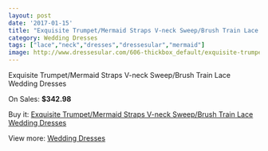 ```yaml
---
layout: post
date: '2017-01-15'
title: "Exquisite Trumpet/Mermaid Straps V-neck Sweep/Brush Train Lace Wedding Dresses"
category: Wedding Dresses
tags: ["lace","neck","dresses","dressesular","mermaid"]
image: http://www.dressesular.com/606-thickbox_default/exquisite-trumpet-mermaid-straps-v-neck-sweep-brush-train-lace-wedding-dresses.jpg
---
```

Exquisite Trumpet/Mermaid Straps V-neck Sweep/Brush Train Lace Wedding Dresses

On Sales: **$342.98**
<a href="https://www.dressesular.com/wedding-dresses/153-exquisite-trumpet-mermaid-straps-v-neck-sweep-brush-train-lace-wedding-dresses.html"><amp-img layout="responsive" width="600" height="600" src="//www.dressesular.com/606-thickbox_default/exquisite-trumpet-mermaid-straps-v-neck-sweep-brush-train-lace-wedding-dresses.jpg" alt="Exquisite Trumpet/Mermaid Straps V-neck Sweep/Brush Train Lace Wedding Dresses 0" /></a>
<a href="https://www.dressesular.com/wedding-dresses/153-exquisite-trumpet-mermaid-straps-v-neck-sweep-brush-train-lace-wedding-dresses.html"><amp-img layout="responsive" width="600" height="600" src="//www.dressesular.com/609-thickbox_default/exquisite-trumpet-mermaid-straps-v-neck-sweep-brush-train-lace-wedding-dresses.jpg" alt="Exquisite Trumpet/Mermaid Straps V-neck Sweep/Brush Train Lace Wedding Dresses 1" /></a>
<a href="https://www.dressesular.com/wedding-dresses/153-exquisite-trumpet-mermaid-straps-v-neck-sweep-brush-train-lace-wedding-dresses.html"><amp-img layout="responsive" width="600" height="600" src="//www.dressesular.com/608-thickbox_default/exquisite-trumpet-mermaid-straps-v-neck-sweep-brush-train-lace-wedding-dresses.jpg" alt="Exquisite Trumpet/Mermaid Straps V-neck Sweep/Brush Train Lace Wedding Dresses 2" /></a>
<a href="https://www.dressesular.com/wedding-dresses/153-exquisite-trumpet-mermaid-straps-v-neck-sweep-brush-train-lace-wedding-dresses.html"><amp-img layout="responsive" width="600" height="600" src="//www.dressesular.com/607-thickbox_default/exquisite-trumpet-mermaid-straps-v-neck-sweep-brush-train-lace-wedding-dresses.jpg" alt="Exquisite Trumpet/Mermaid Straps V-neck Sweep/Brush Train Lace Wedding Dresses 3" /></a>

Buy it: [Exquisite Trumpet/Mermaid Straps V-neck Sweep/Brush Train Lace Wedding Dresses](https://www.dressesular.com/wedding-dresses/153-exquisite-trumpet-mermaid-straps-v-neck-sweep-brush-train-lace-wedding-dresses.html "Exquisite Trumpet/Mermaid Straps V-neck Sweep/Brush Train Lace Wedding Dresses")

View more: [Wedding Dresses](https://www.dressesular.com/3-wedding-dresses "Wedding Dresses")